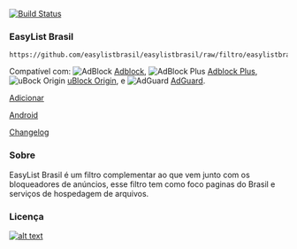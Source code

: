 [![Build Status](https://travis-ci.org/easylistbrasil/easylistbrasil.svg?branch=master)](https://travis-ci.org/easylistbrasil/easylistbrasil)

### EasyList Brasil
```
https://github.com/easylistbrasil/easylistbrasil/raw/filtro/easylistbrasil.txt
```

Compatível com: ![AdBlock](https://i.imgur.com/3KbyifF.png) [Adblock][], ![AdBlock Plus](https://i.imgur.com/kPRCfhu.png) [Adblock Plus][], ![uBock Origin](https://i.imgur.com/PSFuzKb.png) [uBlock Origin][], e ![AdGuard](https://i.imgur.com/zmMHq2j.png) [AdGuard][].

[Adblock]: https://getadblock.com/
[Adblock Plus]: https://adblockplus.org/
[uBlock Origin]: https://github.com/gorhill/uBlock
[AdGuard]: https://adguard.com/en/adguard-browser-extension/overview.html

[Adicionar](https://subscribe.adblockplus.org/?location=https://raw.githubusercontent.com/easylistbrasil/easylistbrasil/filtro/easylistbrasil.txt&title=EasyList%20Brasil)

[Android](https://easylistbrasil.github.io/main/2018/08/22/android.html)

[Changelog](https://github.com/easylistbrasil/easylistbrasil/commits/filtro/easylistbrasil.txt)


### Sobre

EasyList Brasil é um filtro complementar ao que vem junto com os bloqueadores de anúncios, esse filtro tem como foco paginas do Brasil e serviços de hospedagem de arquivos.

### Licença

[![alt text](https://i.creativecommons.org/l/by-sa/4.0/88x31.png)](http://creativecommons.org/licenses/by-sa/4.0/)
